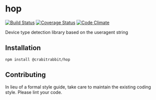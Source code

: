 hop
=========

[![Build Status](https://travis-ci.org/crabitrabbit/hop.svg?branch=master)](https://travis-ci.org/crabitrabbit/hop)
[![Coverage Status](https://coveralls.io/repos/github/crabitrabbit/hop/badge.svg?branch=master)](https://coveralls.io/github/crabitrabbit/hop?branch=master)
[![Code Climate](https://codeclimate.com/github/crabitrabbit/hop/badges/gpa.svg)](https://codeclimate.com/github/crabitrabbit/hop)

Device type detection library based on the useragent string 

## Installation

`npm install @crabitrabbit/hop`

## Contributing

In lieu of a formal style guide, take care to maintain the existing coding style. Please lint your code.
